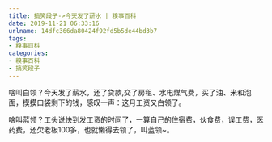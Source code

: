 ```yaml
---
title: 搞笑段子->今天发了薪水 | 糗事百科
date: 2019-11-21 06:33:16
urlname: 14dfc366da80424f92fd5b5de44bd3b7
tags: 
- 糗事百科
categories:
- 糗事百科
- 搞笑段子
---
```

啥叫白领？今天发了薪水，还了贷款,交了房租、水电煤气费，买了油、米和泡面，摸摸口袋剩下的钱，感叹一声：这月工资又白领了。

啥叫蓝领？工头说快到发工资的时间了，一算自己的住宿费，伙食费，误工费，医药费，还欠老板100多，也就懒得去领了，叫蓝领~。


